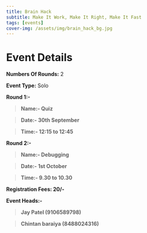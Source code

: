 ```yaml
---
title: Brain Hack
subtitle: Make It Work, Make It Right, Make It Fast
tags: [events]
cover-img: /assets/img/brain_hack_bg.jpg
---
```



# Event Details

**Numbers Of Rounds:** 2

**Event Type:** Solo

**Round 1:-**

   > **Name:- Quiz**
  
   > **Date:- 30th September**
  
   > **Time:- 12:15 to 12:45**

**Round 2:-**
  
   > **Name:- Debugging**
  
   > **Date:- 1st October**
  
   > **Time:- 9.30 to 10.30**

**Registration Fees: 20/-**

**Event Heads:-**

   > **Jay Patel (9106589798)**
   
   > **Chintan baraiya (8488024316)**
